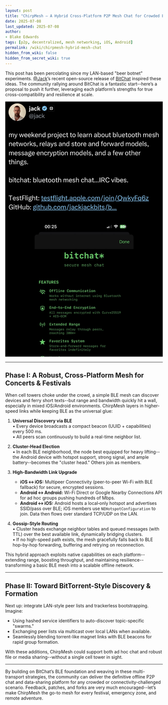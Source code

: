 ```yaml
---
layout: post
title: "ChirpMesh – A Hybrid Cross-Platform P2P Mesh Chat for Crowded Events"
date: 2025-07-08
last_updated: 2025-07-08
author:
- Blake Edwards
tags: [p2p, decentralized, mesh networking, iOS, Android]
permalink: /wiki/chirpmesh-hybrid-mesh-chat
hidden_from_wiki: false
hidden_from_secret_wiki: true
---
```


This post has been percolating since my LAN-based "beer botnet" experiments. [@Jack]()’s recent open-source release of [BitChat](https://github.com/jackjackbits/bitchat) inspired these ideas. The community rallying around BitChat is a fantastic start--here’s a proposal to push it further, leveraging each platform’s strengths for true cross-compatibility and resilience at scale.

<img src="/assets/images/P2P_offline_mesh_chat/IMG_7133.jpeg" alt="Jack Dorsey’s post announcing BitChat">

---

## Phase I: A Robust, Cross-Platform Mesh for Concerts & Festivals

When cell towers choke under the crowd, a simple BLE mesh can discover devices and ferry short texts--but range and bandwidth quickly hit a wall, especially in mixed iOS/Android environments. ChirpMesh layers in higher-speed links while keeping BLE as the universal glue:

1. **Universal Discovery via BLE**  
   • Every device broadcasts a compact beacon (UUID + capabilities) every 500 ms.  
   • All peers scan continuously to build a real-time neighbor list.

2. **Cluster-Head Election**  
   • In each BLE neighborhood, the node best equipped for heavy lifting--the Android device with hotspot support, strong signal, and ample battery--becomes the "cluster head." Others join as members.

3. **High-Bandwidth Link Upgrade**  
   - **iOS ↔ iOS:** Multipeer Connectivity (peer-to-peer Wi-Fi with BLE fallback) for secure, encrypted sessions.  
   - **Android ↔ Android:** Wi-Fi Direct or Google Nearby Connections API for ad hoc groups pushing hundreds of Mbps.  
   - **Android ↔ iOS:** Android hosts a local‐only hotspot and advertises SSID/pass over BLE; iOS members use `NEHotspotConfiguration` to join. Data then flows over standard TCP/UDP on the LAN.

4. **Gossip-Style Routing**  
   • Cluster heads exchange neighbor tables and queued messages (with TTL) over the best available link, dynamically bridging clusters.  
   • If no high-speed path exists, the mesh gracefully falls back to BLE hop-by-hop forwarding, buffering and retrying on reconnection.

This hybrid approach exploits native capabilities on each platform--extending range, boosting throughput, and maintaining resilience--transforming a basic BLE mesh into a scalable offline network.

---

## Phase II: Toward BitTorrent-Style Discovery & Formation

Next up: integrate LAN-style peer lists and trackerless bootstrapping. Imagine:

- Using hashed service identifiers to auto-discover topic-specific "swarms."  
- Exchanging peer lists via multicast over local LANs when available.  
- Seamlessly blending torrent-like magnet links with BLE beacons for rapid group formation.

With these additions, ChirpMesh could support both ad hoc chat and robust file or media sharing--without a single cell tower in sight.

---

By building on BitChat’s BLE foundation and weaving in these multi-transport strategies, the community can deliver the definitive offline P2P chat and data-sharing platform for any crowded or connectivity-challenged scenario. Feedback, patches, and forks are very much encouraged--let’s make ChirpMesh the go-to mesh for every festival, emergency zone, and remote adventure.

